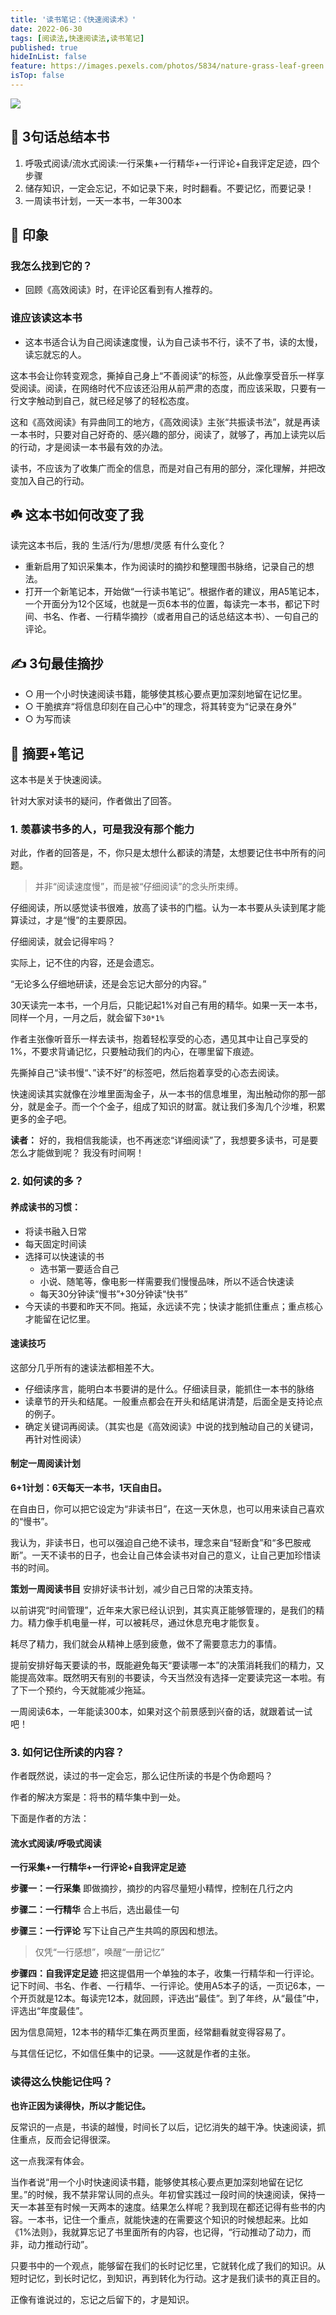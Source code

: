 ```yaml
---
title: '读书笔记：《快速阅读术》'
date: 2022-06-30
tags: [阅读法,快速阅读法,读书笔记]
published: true
hideInList: false
feature: https://images.pexels.com/photos/5834/nature-grass-leaf-green.jpg?auto=compress&cs=tinysrgb&w=800
isTop: false
---
```

![](https://s2.loli.net/2022/06/30/nyd7eaHMiuJEL9m.png)

## 🚀 3句话总结本书
1. 呼吸式阅读/流水式阅读:一行采集+一行精华+一行评论+自我评定足迹，四个步骤
2. 储存知识，一定会忘记，不如记录下来，时时翻看。不要记忆，而要记录！
3. 一周读书计划，一天一本书，一年300本

## 🎨 印象

### 我怎么找到它的？
- 回顾《高效阅读》时，在评论区看到有人推荐的。

### 谁应该读这本书
- 这本书适合认为自己阅读速度慢，认为自己读书不行，读不了书，读的太慢，读忘就忘的人。

这本书会让你转变观念，撕掉自己身上“不善阅读”的标签，从此像享受音乐一样享受阅读。阅读，在网络时代不应该还沿用从前严肃的态度，而应该采取，只要有一行文字触动到自己，就已经足够了的轻松态度。

这和《高效阅读》有异曲同工的地方，《高效阅读》主张“共振读书法”，就是再读一本书时，只要对自己好奇的、感兴趣的部分，阅读了，就够了，再加上读完以后的行动，才是阅读一本书最有效的办法。

读书，不应该为了收集广而全的信息，而是对自己有用的部分，深化理解，并把改变加入自己的行动。

## ☘️ 这本书如何改变了我

读完这本书后，我的 生活/行为/思想/灵感 有什么变化？
- 重新启用了知识采集本，作为阅读时的摘抄和整理图书脉络，记录自己的想法。
- 打开一个新笔记本，开始做“一行读书笔记”。根据作者的建议，用A5笔记本，一个开面分为12个区域，也就是一页6本书的位置，每读完一本书，都记下时间、书名、作者、一行精华摘抄（或者用自己的话总结这本书）、一句自己的评论。

## ✍️ 3句最佳摘抄
- ○ 用一个小时快速阅读书籍，能够使其核心要点更加深刻地留在记忆里。
- ○ 干脆摈弃“将信息印刻在自己心中”的理念，将其转变为“记录在身外”
- ○ 为写而读

## 📒 摘要+笔记
这本书是关于快速阅读。

针对大家对读书的疑问，作者做出了回答。

### 1. 羡慕读书多的人，可是我没有那个能力
对此，作者的回答是，不，你只是太想什么都读的清楚，太想要记住书中所有的问题。

> 并非“阅读速度慢”，而是被“仔细阅读”的念头所束缚。

仔细阅读，所以感觉读书很难，放高了读书的门槛。认为一本书要从头读到尾才能算读过，才是“慢”的主要原因。

仔细阅读，就会记得牢吗？

实际上，记不住的内容，还是会遗忘。

“无论多么仔细地研读，还是会忘记大部分的内容。”

30天读完一本书，一个月后，只能记起1%对自己有用的精华。如果一天一本书，同样一个月，一月之后，就会留下`30*1%`

作者主张像听音乐一样去读书，抱着轻松享受的心态，遇见其中让自己享受的1%，不要求背诵记忆，只要触动我们的内心，在哪里留下痕迹。

先撕掉自己“读书慢“、”读不好”的标签吧，然后抱着享受的心态去阅读。

快速阅读其实就像在沙堆里面淘金子，从一本书的信息堆里，淘出触动你的那一部分，就是金子。而一个个金子，组成了知识的财富。就让我们多淘几个沙堆，积累更多的金子吧。

**读者：** 好的，我相信我能读，也不再迷恋“详细阅读”了，我想要多读书，可是要怎么才能做到呢？ 我没有时间啊！

### 2. 如何读的多？
#### 养成读书的习惯：
- 将读书融入日常
- 每天固定时间读
- 选择可以快速读的书
	- 选书第一要适合自己
	- 小说、随笔等，像电影一样需要我们慢慢品味，所以不适合快速读
	- 每天30分钟读“慢书”+30分钟读“快书”
- 今天读的书要和昨天不同。拖延，永远读不完；快读才能抓住重点；重点核心才能留在记忆里。

#### 速读技巧
这部分几乎所有的速读法都相差不大。
- 仔细读序言，能明白本书要讲的是什么。仔细读目录，能抓住一本书的脉络
- 读章节的开头和结尾。一般重点都会在开头和结尾讲清楚，后面全是支持论点的例子。
- 确定关键词再阅读。（其实也是《高效阅读》中说的找到触动自己的关键词，再针对性阅读）

#### 制定一周阅读计划
**6+1计划：6天每天一本书，1天自由日。**

在自由日，你可以把它设定为“非读书日”，在这一天休息，也可以用来读自己喜欢的“慢书”。

我认为，非读书日，也可以强迫自己绝不读书，理念来自“轻断食”和“多巴胺戒断”。一天不读书的日子，也会让自己体会读书对自己的意义，让自己更加珍惜读书的时间。

**策划一周阅读书目**
安排好读书计划，减少自己日常的决策支持。

以前讲究“时间管理”，近年来大家已经认识到，其实真正能够管理的，是我们的精力。精力像手机电量一样，可以被耗尽，通过休息充电才能恢复。

耗尽了精力，我们就会从精神上感到疲惫，做不了需要意志力的事情。

提前安排好每天要读的书，既能避免每天“要读哪一本”的决策消耗我们的精力，又能提高效率。既然明天有别的书要读，今天当然没有选择一定要读完这一本啦。有了下一个预约，今天就能减少拖延。

一周阅读6本，一年能读300本，如果对这个前景感到兴奋的话，就跟着试一试吧！


### 3. 如何记住所读的内容？
作者既然说，读过的书一定会忘，那么记住所读的书是个伪命题吗？

作者的解决方案是：将书的精华集中到一处。

下面是作者的方法：

#### 流水式阅读/呼吸式阅读

**一行采集+一行精华+一行评论+自我评定足迹**

**步骤一：一行采集**
即做摘抄，摘抄的内容尽量短小精悍，控制在几行之内

**步骤二：一行精华**
合上书后，选出最佳一句

**步骤三：一行评论**
写下让自己产生共鸣的原因和想法。

> 仅凭“一行感想”，唤醒“一册记忆”

**步骤四：自我评定足迹**
把这提倡用一个单独的本子，收集一行精华和一行评论。记下时间、书名、作者、一行精华、一行评论。使用A5本子的话，一页记6本，一个开页就是12本。每读完12本，就回顾，评选出“最佳”。到了年终，从“最佳”中，评选出“年度最佳”。

因为信息简短，12本书的精华汇集在两页里面，经常翻看就变得容易了。

与其信任记忆，不如信任集中的记录。——这就是作者的主张。

### 读得这么快能记住吗？

**也许正因为读得快，所以才能记住。**

反常识的一点是，书读的越慢，时间长了以后，记忆消失的越干净。快速阅读，抓住重点，反而会记得很深。

这一点我深有体会。

当作者说“用一个小时快速阅读书籍，能够使其核心要点更加深刻地留在记忆里。”的时候，我不禁非常认同的点头。年初曾实践过一段时间的快速阅读，保持一天一本甚至有时候一天两本的速度。结果怎么样呢？我到现在都还记得有些书的内容。一本书，记住一个重点，就能快速的在需要这个知识的时候想起来。比如《1%法则》，我就算忘记了书里面所有的内容，也记得，“行动推动了动力，而非，动力推动行动”。

只要书中的一个观点，能够留在我们的长时记忆里，它就转化成了我们的知识。从短时记忆，到长时记忆，到知识，再到转化为行动。这才是我们读书的真正目的。

正像有谁说过的，忘记之后留下的，才是知识。

